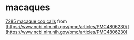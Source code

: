 # macaques

[7285 macaque coo calls](https://datadryad.org/stash/dataset/doi:10.5061/dryad.7f4p9) from [https://www.ncbi.nlm.nih.gov/pmc/articles/PMC4806230/](https://www.ncbi.nlm.nih.gov/pmc/articles/PMC4806230)
